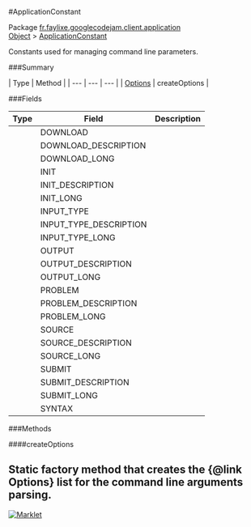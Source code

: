 #ApplicationConstant

Package [fr.faylixe.googlecodejam.client.application](README.md)<br>
[Object](../../../../java/langObject.md) > [ApplicationConstant](ApplicationConstant.md)

<p>Constants used for managing command
 line parameters.</p>

###Summary


| Type | Method |
| --- | --- | --- |
| [Options](../../../../org/apache/commons/cliOptions.md) | createOptions |

###Fields


| Type | Field | Description |
| --- | --- | --- |
|  | DOWNLOAD |
|  | DOWNLOAD_DESCRIPTION |
|  | DOWNLOAD_LONG |
|  | INIT |
|  | INIT_DESCRIPTION |
|  | INIT_LONG |
|  | INPUT_TYPE |
|  | INPUT_TYPE_DESCRIPTION |
|  | INPUT_TYPE_LONG |
|  | OUTPUT |
|  | OUTPUT_DESCRIPTION |
|  | OUTPUT_LONG |
|  | PROBLEM |
|  | PROBLEM_DESCRIPTION |
|  | PROBLEM_LONG |
|  | SOURCE |
|  | SOURCE_DESCRIPTION |
|  | SOURCE_LONG |
|  | SUBMIT |
|  | SUBMIT_DESCRIPTION |
|  | SUBMIT_LONG |
|  | SYNTAX |

###Methods

####createOptions


Static factory method that creates the {@link Options} list
 for the command line arguments parsing.
---
[![Marklet](https://img.shields.io/badge/Generated%20by-Marklet-green.svg)](https://github.com/Faylixe/marklet)